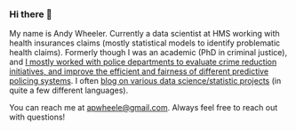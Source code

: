 ### Hi there 👋

My name is Andy Wheeler. Currently a data scientist at HMS working with health insurances claims (mostly statistical models to identify problematic health claims). Formerly though I was an academic (PhD in criminal justice), and [I mostly worked with police departments to evaluate crime reduction initiatives, and improve the efficient and fairness of different predictive policing systems](https://scholar.google.com/citations?user=iNNqtgwAAAAJ&hl=en). I often [blog on various data science/statistic projects](https://andrewpwheeler.com/) (in quite a few different languages). 

You can reach me at apwheele@gmail.com. Always feel free to reach out with questions!

<!--
**apwheele/apwheele** is a ✨ _special_ ✨ repository because its `README.md` (this file) appears on your GitHub profile.

Here are some ideas to get you started:

- 🔭 I’m currently working on ...
- 🌱 I’m currently learning ...
- 👯 I’m looking to collaborate on ...
- 🤔 I’m looking for help with ...
- 💬 Ask me about ...
- 📫 How to reach me: ...
- 😄 Pronouns: ...
- ⚡ Fun fact: ...
-->
